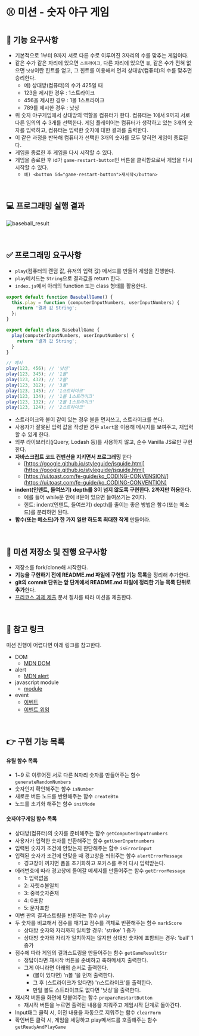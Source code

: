 # ⚾ 미션 - 숫자 야구 게임

## 🎯 기능 요구사항

- 기본적으로 1부터 9까지 서로 다른 수로 이루어진 3자리의 수를 맞추는 게임이다.
- 같은 수가 같은 자리에 있으면 `스트라이크`, 다른 자리에 있으면 `볼`, 같은 수가 전혀 없으면 `낫싱`이란 힌트를 얻고, 그 힌트를 이용해서 먼저 상대방(컴퓨터)의 수를 맞추면 승리한다.
  - 예) 상대방(컴퓨터)의 수가 425일 때
  - 123을 제시한 경우 : 1스트라이크
  - 456을 제시한 경우 : 1볼 1스트라이크
  - 789를 제시한 경우 : 낫싱
- 위 숫자 야구게임에서 상대방의 역할을 컴퓨터가 한다. 컴퓨터는 1에서 9까지 서로 다른 임의의 수 3개를 선택한다. 게임 플레이어는 컴퓨터가 생각하고 있는 3개의 숫자를 입력하고, 컴퓨터는 입력한 숫자에 대한 결과를 출력한다.
- 이 같은 과정을 반복해 컴퓨터가 선택한 3개의 숫자를 모두 맞히면 게임이 종료된다.
- 게임을 종료한 후 게임을 다시 시작할 수 있다.
- 게임을 종료한 후 id가 `game-restart-button`인 버튼을 클릭함으로써 게임을 다시 시작할 수 있다.
  - `예) <button id="game-restart-button">재시작</button>`

<br>

## 💻 프로그래밍 실행 결과

![baseball_result](https://user-images.githubusercontent.com/50367798/100166088-32473e00-2eff-11eb-9454-5d45e648b37e.jpg)

<br>

## ✅ 프로그래밍 요구사항

- `play`(컴퓨터의 랜덤 값, 유저의 입력 값) 메서드를 만들어 게임을 진행한다.
- `play`메서드는 `String`으로 결과값을 return 한다.
- `index.js`에서 아래의 function 또는 class 형태를 활용한다.

```javascript
export default function BaseballGame() {
  this.play = function (computerInputNumbers, userInputNumbers) {
    return '결과 값 String';
  };
}

export default class BaseballGame {
  play(computerInputNumbers, userInputNumbers) {
    return '결과 값 String';
  }
}

// 예시
play(123, 456); // '낫싱'
play(123, 345); // '1볼'
play(123, 432); // '2볼'
play(123, 312); // '3볼'
play(123, 145); // '1스트라이크'
play(123, 134); // '1볼 1스트라이크'
play(123, 132); // '2볼 1스트라이크'
play(123, 124); // '2스트라이크'
```

- 스트라이크와 볼이 같이 있는 경우 볼을 먼저쓰고, 스트라이크를 쓴다.
- 사용자가 잘못된 입력 값을 작성한 경우 `alert`을 이용해 메시지를 보여주고, 재입력할 수 있게 한다.
- 외부 라이브러리(jQuery, Lodash 등)를 사용하지 않고, 순수 Vanilla JS로만 구현한다.
- **자바스크립트 코드 컨벤션을 지키면서 프로그래밍** 한다
  - [https://google.github.io/styleguide/jsguide.html](https://google.github.io/styleguide/jsguide.html)
  - [https://ui.toast.com/fe-guide/ko_CODING-CONVENSION/](https://ui.toast.com/fe-guide/ko_CODING-CONVENTION)
- **indent(인덴트, 들여쓰기) depth를 3이 넘지 않도록 구현한다. 2까지만 허용**한다.
  - 예를 들어 while문 안에 if문이 있으면 들여쓰기는 2이다.
  - 힌트: indent(인덴트, 들여쓰기) depth를 줄이는 좋은 방법은 함수(또는 메소드)를 분리하면 된다.
- **함수(또는 메소드)가 한 가지 일만 하도록 최대한 작게** 만들어라.

<br>

## 📝 미션 저장소 및 진행 요구사항

- 저장소를 fork/clone해 시작한다.
- **기능을 구현하기 전에 README.md 파일에 구현할 기능 목록**을 정리해 추가한다.
- **git의 commit 단위는 앞 단계에서 README.md 파일에 정리한 기능 목록 단위로 추가**한다.
- [프리코스 과제 제출](https://github.com/woowacourse/woowacourse-docs/tree/master/precourse) 문서 절차를 따라 미션을 제출한다.

<br>

## 🔗 참고 링크

미션 진행이 어렵다면 아래 링크를 참고한다.

- DOM
  - [MDN DOM](https://developer.mozilla.org/ko/docs/Web/API/Document_Object_Model/%EC%86%8C%EA%B0%9C)
- alert
  - [MDN alert](https://developer.mozilla.org/ko/docs/Web/API/Window/alert)
- javascript module
  - [module](https://ko.javascript.info/modules-intro)
- event
  - [이벤트](https://ko.javascript.info/introduction-browser-events)
  - [이벤트 위임](https://ko.javascript.info/event-delegation)

<br>

## 👉 구현 기능 목록

#### 유틸 함수 목록

- 1~9 로 이루어진 서로 다른 N자리 숫자를 만들어주는 함수 `generateRandomNumbers`
- 숫자인지 확인해주는 함수 `isNumber`
- 새로운 버튼 노드를 반환해주는 함수 `createBtn`
- 노드를 초기화 해주는 함수 `initNode`

#### 숫자야구게임 함수 목록

- 상대방(컴퓨터)의 숫자를 준비해주는 함수 `getComputerInputnumbers`
- 사용자가 입력한 숫자를 반환해주는 함수 `getUserInputnumbers`
- 입력된 숫자가 조건에 안맞는지 판단해주는 함수 `isErrorInput`
- 입력된 숫자가 조건에 안맞을 때 경고창을 띄워주는 함수 `alertErrorMessage`
  - 경고창이 꺼지면 폼을 초기화하고 포커스를 주어 다시 입력받는다.
- 에러번호에 따라 경고창에 들어갈 메세지를 만들어주는 함수 `getErrorMessage`
  - 1: 입력없음
  - 2: 자릿수불일치
  - 3: 중복숫자존재
  - 4: 0포함
  - 5: 문자포함
- 이번 판의 결과스트링을 반환하는 함수 `play`
- 두 숫자를 비교해서 점수를 매기고 점수를 객체로 반환해주는 함수 `markScore`
  - 상대방 숫자와 자리까지 일치할 경우: 'strike' 1 증가
  - 상대방 숫자와 자리가 일치하지는 않지만 상대방 숫자에 포함되는 경우: 'ball' 1 증가
- 점수에 따라 게임의 결과스트링을 만들어주는 함수 `getGameResultStr`
  - 정답이라면 재시작 버튼을 준비하고 축하메세지 출력한다.
  - 그게 아니라면 아래의 순서로 출력한다.
    - (볼이 있다면) 'n볼 '을 먼저 출력한다.
    - 그 후 (스트라이크가 있다면) 'n스트라이크'를 출력한다.
    - 만일 볼도 스트라이크도 없다면 '낫싱'을 출력한다.
- 재시작 버튼을 화면에 덧붙여주는 함수 `prepareRestartButton`
  - 재시작 버튼을 누르면 출력된 내용을 지워주고 게임시작 단계로 돌아간다.
- Input태그 클릭 시, 이전 내용을 자동으로 지워주는 함수 `clearForm`
- 확인버튼 클릭 시, 게임을 세팅하고 play메서드를 호출해주는 함수 `getReadyAndPlayGame`

